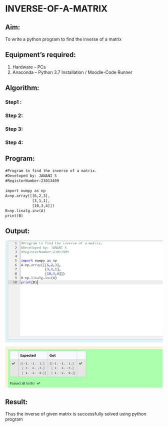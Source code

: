 # INVERSE-OF-A-MATRIX
## Aim:
To write a python program to find the inverse of a matrix
## Equipment’s required:
1. 	Hardware – PCs
2. 	Anaconda – Python 3.7 Installation / Moodle-Code Runner
## Algorithm:
### Step1 : 
### Step 2: 
### Step 3: 
### Step 4: 

## Program:
```
#Program to find the inverse of a matrix.
#Developed by: JANANI S
#RegisterNumber:23013409

import numpy as np
A=np.array([[6,2,3],
            [3,1,1],
            [10,3,4]])
B=np.linalg.inv(A)
print(B)
```
## Output:
![Alt text](image.png)
## Result:
Thus the inverse of given matrix is successfully solved using python program

